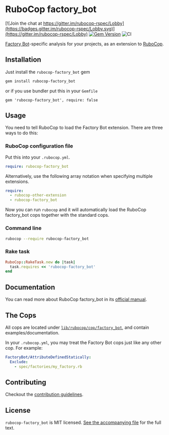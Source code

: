 # RuboCop factory_bot

[![Join the chat at https://gitter.im/rubocop-rspec/Lobby](https://badges.gitter.im/rubocop-rspec/Lobby.svg)](https://gitter.im/rubocop-rspec/Lobby)
[![Gem Version](https://badge.fury.io/rb/rubocop-factory_bot.svg)](https://rubygems.org/gems/rubocop-factory_bot)
![CI](https://github.com/rubocop/rubocop-factory_bot/workflows/CI/badge.svg)

[Factory Bot](https://www.rubydoc.info/gems/factory_bot)-specific analysis for your projects, as an extension to
[RuboCop](https://github.com/rubocop/rubocop).

## Installation

Just install the `rubocop-factory_bot` gem

```bash
gem install rubocop-factory_bot
```

or if you use bundler put this in your `Gemfile`

```
gem 'rubocop-factory_bot', require: false
```

## Usage

You need to tell RuboCop to load the Factory Bot extension. There are three
ways to do this:

### RuboCop configuration file

Put this into your `.rubocop.yml`.

```yaml
require: rubocop-factory_bot
```

Alternatively, use the following array notation when specifying multiple extensions.

```yaml
require:
  - rubocop-other-extension
  - rubocop-factory_bot
```

Now you can run `rubocop` and it will automatically load the RuboCop factory_bot
cops together with the standard cops.

### Command line

```bash
rubocop --require rubocop-factory_bot
```

### Rake task

```ruby
RuboCop::RakeTask.new do |task|
  task.requires << 'rubocop-factory_bot'
end
```

## Documentation

You can read more about RuboCop factory_bot in its [official manual](https://docs.rubocop.org/rubocop-factory_bot).

## The Cops

All cops are located under
[`lib/rubocop/cop/factory_bot`](lib/rubocop/cop/factory_bot), and contain
examples/documentation.

In your `.rubocop.yml`, you may treat the Factory Bot cops just like any other
cop. For example:

```yaml
FactoryBot/AttributeDefinedStatically:
  Exclude:
    - spec/factories/my_factory.rb
```

## Contributing

Checkout the [contribution guidelines](.github/CONTRIBUTING.md).

## License

`rubocop-factory_bot` is MIT licensed. [See the accompanying file](MIT-LICENSE.md) for
the full text.
